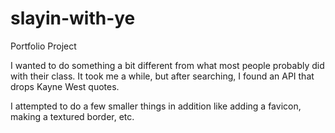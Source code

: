 # slayin-with-ye
Portfolio Project

I wanted to do something a bit different from what most people probably did with their class. 
It took me a while, but after searching, I found an API that drops Kayne West quotes. 

I attempted to do a few smaller things in addition like adding a favicon, making a textured border, etc.
